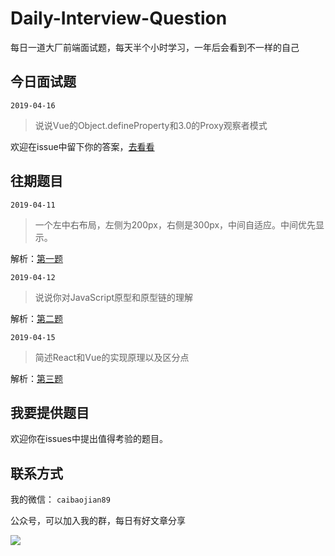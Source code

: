 # Daily-Interview-Question

每日一道大厂前端面试题，每天半个小时学习，一年后会看到不一样的自己

## 今日面试题

```2019-04-16```

> 说说Vue的Object.defineProperty和3.0的Proxy观察者模式
   
欢迎在issue中留下你的答案，[去看看](https://github.com/kujian/daily-interview-question/issues/6)

## 往期题目


```2019-04-11```

> 一个左中右布局，左侧为200px，右侧是300px，中间自适应。中间优先显示。

解析：[第一题](https://github.com/kujian/daily-interview-question/issues/1)

```2019-04-12```

> 说说你对JavaScript原型和原型链的理解

解析：[第二题](https://github.com/kujian/daily-interview-question/issues/2)


```2019-04-15```

> 简述React和Vue的实现原理以及区分点

解析：[第三题](https://github.com/kujian/daily-interview-question/issues/5)

## 我要提供题目

欢迎你在issues中提出值得考验的题目。

## 联系方式

我的微信： ```caibaojian89```

公众号，可以加入我的群，每日有好文章分享

![](http://caibaojian.com/d/uploads/2015/02/qrcode_for_gh_b996afb36a33_344.jpg)

